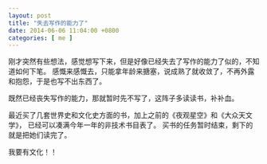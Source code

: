 ```yaml
--- 
layout: post
title: "失去写作的能力了"
date: 2014-06-06 11:04:00 +0800
categories: [ me ]
---
```


刚才突然有些想法，感觉想写下来，但是好像已经失去了写作的能力了似的，不知道如何下笔。
感慨来感慨去，只能拿年龄来搪塞，说成熟了就收敛了，不再外露和抱怨，于是也写不出东西了。

<!-- more -->

既然已经丧失写作的能力，那就暂时先不写了，这阵子多读读书，补补血。

最近买了几套世界史和文化史方面的书，加上之前的《夜观星空》和《大众天文学》，
已经可以凑满今年一年的非技术书目表了。
买书的任务暂时结束，剩下的就是把她们读完了。

我要有文化！！
